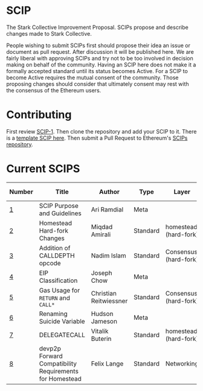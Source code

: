 # SCIP
The Stark Collective Improvement Proposal. SCIPs propose and describe changes made to Stark Collective.

People wishing to submit SCIPs first should propose their idea an issue or document as pull request. After discussion it will be published here. We are fairly liberal with approving SCIPs and try not to be too involved in decision making on behalf of the community. Having an SCIP here does not make it a formally accepted standard until its status becomes Active. For a SCIP to become Active requires the mutual consent of the community. Those proposing changes should consider that ultimately consent may rest with the consensus of the Ethereum users.

# Contributing
First review [SCIP-1](SCIPS/scip-1.mediawiki). Then clone the repository and add your SCIP to it. There is a [template SCIP here](scip-X.mediawiki). Then submit a Pull Request to Ethereum's [SCIPs repository](https://github.com/StarkCollective/SCIPs).

# Current SCIPS
| Number        |Title         | Author | Type  | Layer        | Status / Discussion | 
| ------------- | ------------ | ------ | ----- | -------------| ------------------- |
| [1](scip-1.mediawiki)    | SCIP Purpose and Guidelines | Ari Ramdial | Meta | | Active |
| [2](scip-2.mediawiki)    | Homestead Hard-fork Changes | Miqdad Amirali| Standard | homestead (hard-fork) | Accepted |
| [3](scip-3.mediawiki)    | Addition of CALLDEPTH opcode | Nadim Islam | Standard | Consensus (hard-fork) | [Draft](https://github.com/ethereum/EIPs/issues/25) |
| [4](scip-4.mediawiki)    | EIP Classification | Joseph Chow | Meta | | Draft |
| [5](scip-5.mediawiki)    | Gas Usage for `RETURN` and `CALL*` | Christian Reitwiessner | Standard | Consensus (hard-fork) | [Draft](https://github.com/ethereum/EIPs/issues/8) |
| [6](scip-6.mediawiki)    | Renaming Suicide Variable | Hudson Jameson | Meta |  | [Draft](https://github.com/ethereum/EIPs/pull/42) |
| [7](scip-7.mediawiki)    | DELEGATECALL | Vitalik Buterin | Standard | homestead (hard-fork) | [Accepted](https://github.com/ethereum/EIPs/issues/23) |
| [8](scip-8.mediawiki)    | devp2p Forward Compatibility Requirements for Homestead | Felix Lange | Standard | Networking | [Accepted](https://github.com/ethereum/EIPs/pull/49) |
